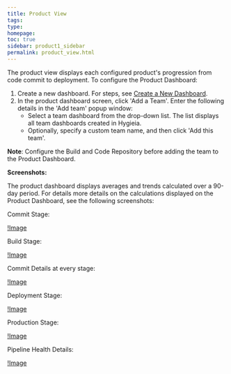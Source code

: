 ```yaml
---
title: Product View
tags: 
type: 
homepage: 
toc: true
sidebar: product1_sidebar
permalink: product_view.html
---
```


The product view displays each configured product's progression from code commit to deployment. To configure the Product Dashboard:

1. Create a new dashboard. For steps, see [Create a New Dashboard](select_dashboard.md#create-a-new-dashboard).
2. In the product dashboard screen, click 'Add a Team'. Enter the following details in the 'Add team' popup window:
   - Select a team dashboard from the drop-down list. The list displays all team dashboards created in Hygieia.
   - Optionally, specify a custom team name, and then click 'Add this team'.

**Note**: Configure the Build and Code Repository before adding the team to the Product Dashboard.

**Screenshots:**

The product dashboard displays averages and trends calculated over a 90-day period. For details more details on the calculations displayed on the Product Dashboard, see the following screenshots:

Commit Stage:

[!Image](http://www.capitalone.io/Hygieia/media/images/h2-commit-stage.png)

Build Stage:

[!Image](http://www.capitalone.io/Hygieia/media/images/h2-build-stage.png)

Commit Details at every stage:

[!Image](http://www.capitalone.io/Hygieia/media/images/h2-commit-details-stage.png)

Deployment Stage:

[!Image](http://www.capitalone.io/Hygieia/media/images/h2-deploy-stages.png)

Production Stage:

[!Image](http://www.capitalone.io/Hygieia/media/images/h2-prod-stage.png)

Pipeline Health Details:

[!Image](http://www.capitalone.io/Hygieia/media/images/h2-health-details.png)
